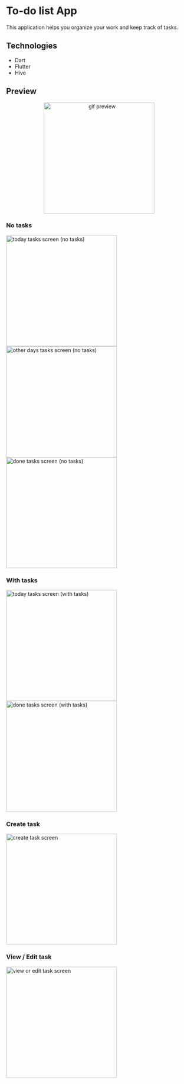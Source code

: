 # To-do list App

This application helps you organize your work and keep track of tasks.

## Technologies

- Dart
- Flutter
- Hive

## Preview

<p align="center">
  <img alt="gif preview" src="https://github.com/urban-potato/to-do-list-app-flutter/blob/main/preview/preview.gif?raw=true" width="300">
</p>

### No tasks

<img alt="today tasks screen (no tasks)" src="https://github.com/urban-potato/to-do-list-app-flutter/blob/main/preview/today_tasks.jpg?raw=true" width="300">
<img alt="other days tasks screen (no tasks)" src="https://github.com/urban-potato/to-do-list-app-flutter/blob/main/preview/other_tasks.jpg?raw=true" width="300">
<img alt="done tasks screen (no tasks)" src="https://github.com/urban-potato/to-do-list-app-flutter/blob/main/preview/done_tasks.jpg?raw=true" width="300">

### With tasks

<img alt="today tasks screen (with tasks)" src="https://github.com/urban-potato/to-do-list-app-flutter/blob/main/preview/today_tasks_with_tasks.jpg?raw=true" width="300">
<img alt="done tasks screen (with tasks)" src="https://github.com/urban-potato/to-do-list-app-flutter/blob/main/preview/done_tasks_with_tasks.jpg?raw=true" width="300">

### Create task

<img alt="create task screen" src="https://github.com/urban-potato/to-do-list-app-flutter/blob/main/preview/create_task.jpg?raw=true" width="300">

### View / Edit task

<img alt="view or edit task screen" src="https://github.com/urban-potato/to-do-list-app-flutter/blob/main/preview/task.jpg?raw=true" width="300">
